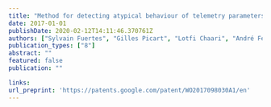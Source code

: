 ```yaml
---
title: "Method for detecting atypical behaviour of telemetry parameters, and associated computer program product and device"
date: 2017-01-01
publishDate: 2020-02-12T14:11:46.370761Z
authors: ["Sylvain Fuertes", "Gilles Picart", "Lotfi Chaari", "André Ferrari", "Cédric Richard", "Jean-Yves Tourneret"]
publication_types: ["8"]
abstract: ""
featured: false
publication: ""

links:
url_preprint: 'https://patents.google.com/patent/WO2017098030A1/en'
---
```


